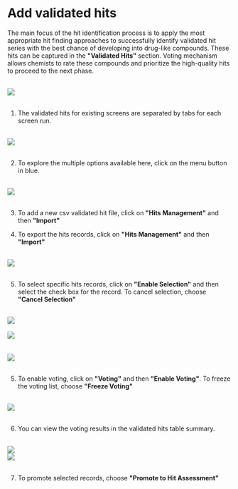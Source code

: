 # Add validated hits

The main focus of the hit identification process is to apply the most appropriate hit finding approaches to successfully identify validated hit series with the best chance of developing into drug-like compounds. These hits can be captured in the **"Validated Hits"** section. Voting mechanism allows chemists to rate these compounds and prioritize the high-quality hits to proceed to the next phase. 

<br />
<img src="/daikon/img/UserGuide/VHits/VHPanel.png" />
<br />
<br />

1. The validated hits for existing screens are separated by tabs for each screen run.

<br />
<img src="/daikon/img/UserGuide/VHits/VHTab.png" />
<br />
<br />

2. To explore the multiple options available here, click on the menu button in blue.

<br />
<img src="/daikon/img/UserGuide/VHits/VHOptions.png" />
<br />
<br />

3. To add a new csv validated hit file, click on **"Hits Management"** and then **"Import"**

4. To export the hits records, click on **"Hits Management"** and then **"Import"**

<br />
<img src="/daikon/img/UserGuide/VHits/VHExportOptions.png" />
<br />
<br />

5. To select specific hits records, click on **"Enable Selection"** and then select the check box for the record. To cancel selection, choose **"Cancel Selection"**

<br />
<img src="/daikon/img/UserGuide/VHits/VHEnableSelectOption.png" />
<br />

<br />
<img src="/daikon/img/UserGuide/VHits/VHEnableSelect.png" />
<br />
<br />

<br />
<img src="/daikon/img/UserGuide/VHits/VHCancelSelect.png" />
<br />
<br />

5. To enable voting, click on **"Voting"** and then **"Enable Voting"**. To freeze the voting list, choose **"Freeze Voting"**

<br />
<img src="/daikon/img/UserGuide/VHits/VHVoting.png" />
<br />
<br />

6. You can view the voting results in the validated hits table summary.

<br />
<img src="/daikon/img/UserGuide/VHits/VHTable.png" />
<br />

<img src="/daikon/img/UserGuide/VHits/VHVoteDisplay.png" />
<br />
<br />

7. To promote selected records, choose **"Promote to Hit Assessment"**

